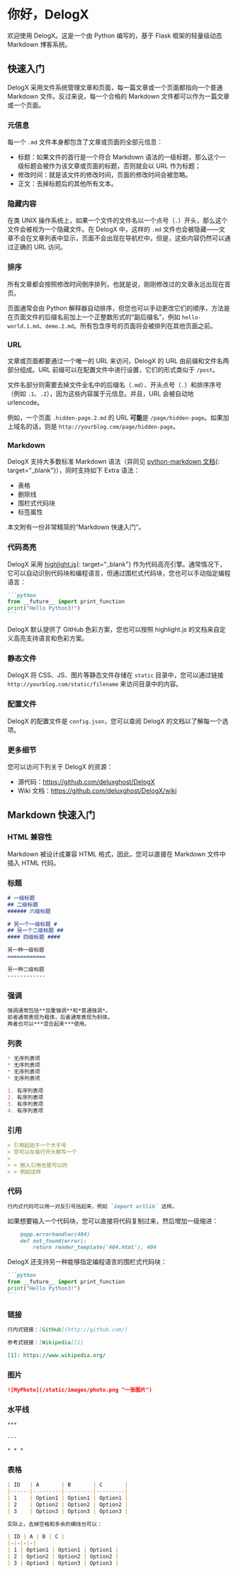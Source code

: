 # 你好，DelogX

欢迎使用 DelogX。这是一个由 Python 编写的，基于 Flask 框架的轻量级动态 Markdown 博客系统。

## 快速入门

DelogX 采用文件系统管理文章和页面，每一篇文章或一个页面都指向一个普通 Markdown 文件。反过来说，每一个合格的 Markdown 文件都可以作为一篇文章或一个页面。

### 元信息

每一个 `.md` 文件本身都包含了文章或页面的全部元信息：

* 标题：如果文件的首行是一个符合 Markdown 语法的一级标题，那么这个一级标题会被作为该文章或页面的标题，否则就会以 URL 作为标题；
* 修改时间：就是该文件的修改时间，页面的修改时间会被忽略。
* 正文：去掉标题后的其他所有文本。

### 隐藏内容

在类 UNIX 操作系统上，如果一个文件的文件名以一个点号（`.`）开头，那么这个文件会被视为一个隐藏文件。在 DelogX 中，这样的 `.md` 文件也会被隐藏——文章不会在文章列表中显示，页面不会出现在导航栏中。但是，这些内容仍然可以通过正确的 URL 访问。

### 排序

所有文章都会按照修改时间倒序排列，也就是说，刚刚修改过的文章永远出现在首页。

页面通常会由 Python 解释器自动排序，但您也可以手动更改它们的顺序，方法是在页面文件的后缀名前加上一个正整数形式的“副后缀名”，例如 `hello-world.1.md`、`demo.2.md`。所有包含序号的页面将会被排列在其他页面之前。

### URL

文章或页面都要通过一个唯一的 URL 来访问，DelogX 的 URL 由前缀和文件名两部分组成。URL 前缀可以在配置文件中进行设置，它们的形式类似于 `/post`。

文件名部分则需要去掉文件全名中的后缀名（`.md`）、开头点号（`.`）和排序序号（例如 `.1`、`.2`），因为这些内容属于元信息。并且，URL 会被自动地 urlencode。

例如，一个页面 `.hidden-page.2.md` 的 URL **可能**是 `/page/hidden-page`。如果加上域名的话，则是 `http://yourblog.com/page/hidden-page`。

### Markdown

DelogX 支持大多数标准 Markdown 语法（异同见 [python-markdown 文档]{: target="_blank"}），同时支持如下 Extra 语法：

* 表格
* 删除线
* 围栏式代码块
* 标签属性

本文附有一份非常精简的“Markdown 快速入门”。

[python-markdown 文档]: http://pythonhosted.org/Markdown/#differences

### 代码高亮

DelogX 采用 [highlight.js]{: target="_blank"} 作为代码高亮引擎。通常情况下，它可以自动识别代码块和编程语言，但通过围栏式代码块，您也可以手动指定编程语言：

````markdown
```python
from __future__ import print_function
print("Hello Python3!")
```
````

DelogX 默认提供了 GitHub 色彩方案，您也可以按照 highlight.js 的文档来自定义高亮支持语言和色彩方案。

[highlight.js]: https://highlightjs.org/

### 静态文件

DelogX 将 CSS、JS、图片等静态文件存储在 `static` 目录中，您可以通过链接 `http://yourblog.com/static/filename` 来访问目录中的内容。

### 配置文件

DelogX 的配置文件是 `config.json`，您可以查阅 DelogX 的文档以了解每一个选项。

### 更多细节

您可以访问下列关于 DelogX 的资源：

* 源代码：<https://github.com/deluxghost/DelogX>
* Wiki 文档：<https://github.com/deluxghost/DelogX/wiki>

## Markdown 快速入门

### HTML 兼容性

Markdown 被设计成兼容 HTML 格式，因此，您可以直接在 Markdown 文件中插入 HTML 代码。

### 标题

```markdown
# 一级标题
## 二级标题
###### 六级标题

# 另一个一级标题 #
## 另一个二级标题 ##
#### 四级标题 ####

另一种一级标题
============

另一种二级标题
------------
```

### 强调

```markdown
强调通常包括**加重强调**和*普通强调*。
前者通常表现为粗体，后者通常表现为斜体。
两者也可以***混合起来***使用。
```

### 列表

```markdown
* 无序列表项
* 无序列表项
* 无序列表项
* 无序列表项
```

```markdown
1. 有序列表项
2. 有序列表项
3. 有序列表项
4. 有序列表项
```

### 引用

```markdown
> 引用起始于一个大于号
> 您可以在每行开头都写一个
>
> > 嵌入引用也是可以的
> > 例如这样
```

### 代码

```markdown
行内式代码可以用一对反引号括起来，例如 `import urllib` 这样。
```

如果想要输入一个代码块，您可以直接将代码复制过来，然后增加一级缩进：

```markdown
    @app.errorhandler(404)
    def not_found(error):
        return render_template('404.html'), 404
```

DelogX 还支持另一种能够指定编程语言的围栏式代码块：

````markdown
```python
from __future__ import print_function
print("Hello Python3!")
```
````

### 链接

```markdown
行内式链接：[GitHub](http://github.com/)

参考式链接：[Wikipedia][1]

[1]: https://www.wikipedia.org/
```

### 图片

```markdown
![MyPhoto](/static/images/photo.png "一张图片")
```

### 水平线

```markdown
***

---

* * *
```

### 表格

```markdown
| ID   | A       | B       | C       |
|------|---------|---------|---------|
| 1    | Option1 | Option1 | Option1 |
| 2    | Option2 | Option2 | Option2 |
| 3    | Option3 | Option3 | Option3 |

实际上，去掉空格和多余的横线也可以：

| ID | A | B | C |
|-|-|-|-|
| 1 | Option1 | Option1 | Option1 |
| 2 | Option2 | Option2 | Option2 |
| 3 | Option3 | Option3 | Option3 |
```
